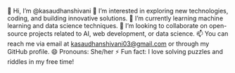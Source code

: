 👋 Hi, I’m @kasaudhanshivani
👀 I’m interested in exploring new technologies, coding, and building innovative solutions.
🌱 I’m currently learning machine learning and data science techniques.
💞️ I’m looking to collaborate on open-source projects related to AI, web development, or data science.
📫 You can reach me via email at kasaudhanshivani03@gmail.com or through my GitHub profile.
😄 Pronouns: She/her
⚡ Fun fact: I love solving puzzles and riddles in my free time!
